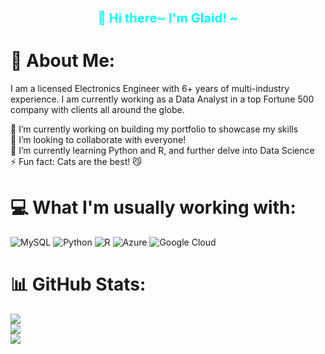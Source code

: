 <p align="center">
  <strong><big><big><span style="color:#00ffff;">👋 Hi there~ I'm Glaid! ~</span></big></big></strong>
</p>

# 💫 About Me:
I am a licensed Electronics Engineer with 6+ years of multi-industry experience. I am currently working as a Data Analyst in a top Fortune 500 company with clients all around the globe. <br>

🔭 I’m currently working on building my portfolio to showcase my skills<br>👯 I’m looking to collaborate with everyone!<br>🌱 I’m currently learning Python and R, and further delve into Data Science <br>⚡ Fun fact: Cats are the best! :smirk_cat:


# 💻 What I'm usually working with:
![MySQL](https://img.shields.io/badge/mysql-4479A1.svg?style=flat&logo=mysql&logoColor=white) ![Python](https://img.shields.io/badge/python-3670A0?style=flat&logo=python&logoColor=ffdd54) ![R](https://img.shields.io/badge/r-%23276DC3.svg?style=flat&logo=r&logoColor=white) ![Azure](https://img.shields.io/badge/azure-%230072C6.svg?style=flat&logo=microsoftazure&logoColor=white) ![Google Cloud](https://img.shields.io/badge/GoogleCloud-%234285F4.svg?style=flat&logo=google-cloud&logoColor=white)

# 📊 GitHub Stats:
![](https://github-readme-stats.vercel.app/api?username=glascop3&theme=dark&hide_border=false&include_all_commits=false&count_private=false)<br/>
![](https://nirzak-streak-stats.vercel.app/?user=glascop3&theme=dark&hide_border=false)<br/>
![](https://github-readme-stats.vercel.app/api/top-langs/?username=glascop3&theme=dark&hide_border=false&include_all_commits=false&count_private=false&layout=compact)

<!-- Proudly created with GPRM ( https://gprm.itsvg.in ) -->
